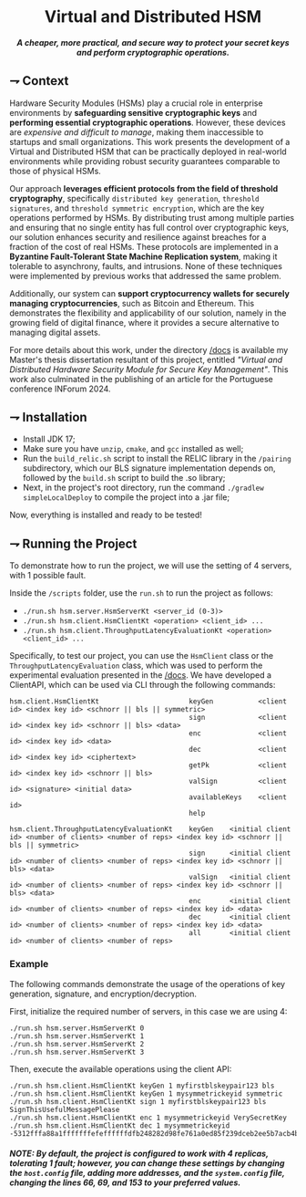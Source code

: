 <div align="center">

# Virtual and Distributed HSM
##### A cheaper, more practical, and secure way to protect your secret keys and perform cryptographic operations.

</div>

## ⇁ Context
Hardware Security Modules (HSMs) play a crucial role in enterprise environments by **safeguarding sensitive cryptographic keys** and **performing essential cryptographic operations**. However, these devices are _expensive and difficult to manage_, making them inaccessible to startups and small organizations. This work presents the development of a Virtual and Distributed HSM that can be practically deployed in real-world environments while providing robust security guarantees comparable to those of physical HSMs.

Our approach **leverages efficient protocols from the field of threshold cryptography**, specifically `distributed key generation`, `threshold signatures`, and `threshold symmetric encryption`, which are the key operations performed by HSMs. By distributing trust among multiple parties and ensuring that no single entity has full control over cryptographic keys, our solution enhances security and resilience against breaches for a fraction of the cost of real HSMs. These protocols are implemented in a **Byzantine Fault-Tolerant State Machine Replication system**, making it tolerable to asynchrony, faults, and intrusions. None of these techniques were implemented by previous works that addressed the same problem.

Additionally, our system can **support cryptocurrency wallets for securely managing cryptocurrencies**, such as Bitcoin and Ethereum. This demonstrates the flexibility and applicability of our solution, namely in the growing field of digital finance, where it provides a secure alternative to managing digital assets.

For more details about this work, under the directory [/docs](./docs) is available my Master's thesis dissertation resultant of this project, entitled _"Virtual and Distributed Hardware  Security Module for Secure Key Management"_. This work also culminated in the publishing of an article for the Portuguese conference INForum 2024.

## ⇁ Installation
* Install JDK 17;
* Make sure you have `unzip`, `cmake`, and `gcc` installed as well;
* Run the `build_relic.sh` script to install the RELIC library in the `/pairing` subdirectory, which our BLS signature implementation depends on, followed by the `build.sh` script to build the .so library;
* Next, in the project's root directory, run the command `./gradlew simpleLocalDeploy` to compile the project into a .jar file;

Now, everything is installed and ready to be tested!

## ⇁ Running the Project
To demonstrate how to run the project, we will use the setting of 4 servers, with 1 possible fault.

Inside the `/scripts` folder, use the `run.sh` to run the project as follows:
* `./run.sh hsm.server.HsmServerKt <server_id (0-3)>`
* `./run.sh hsm.client.HsmClientKt <operation> <client_id> ...`
* `./run.sh hsm.client.ThroughputLatencyEvaluationKt <operation> <client_id> ...`

Specifically, to test our project, you can use the `HsmClient` class or the `ThroughputLatencyEvaluation` class, which was used to perform the experimental evaluation presented in the [/docs](./docs). We have developed a ClientAPI, which can be used via CLI through the following commands:
```text
hsm.client.HsmClientKt                      keyGen           <client id> <index key id> <schnorr || bls || symmetric>
                                            sign             <client id> <index key id> <schnorr || bls> <data>
                                            enc              <client id> <index key id> <data>
                                            dec              <client id> <index key id> <ciphertext>
                                            getPk            <client id> <index key id> <schnorr || bls>
                                            valSign          <client id> <signature> <initial data>
                                            availableKeys    <client id>
                                            help
                                   
hsm.client.ThroughputLatencyEvaluationKt    keyGen    <initial client id> <number of clients> <number of reps> <index key id> <schnorr || bls || symmetric>
                                            sign      <initial client id> <number of clients> <number of reps> <index key id> <schnorr || bls> <data>
                                            valSign   <initial client id> <number of clients> <number of reps> <index key id> <schnorr || bls> <data>
                                            enc       <initial client id> <number of clients> <number of reps> <index key id> <data>
                                            dec       <initial client id> <number of clients> <number of reps> <index key id> <data>
                                            all       <initial client id> <number of clients> <number of reps>
```

### Example
The following commands demonstrate the usage of the operations of key generation, signature, and encryption/decryption.

First, initialize the required number of servers, in this case we are using 4:
```text
./run.sh hsm.server.HsmServerKt 0
./run.sh hsm.server.HsmServerKt 1
./run.sh hsm.server.HsmServerKt 2
./run.sh hsm.server.HsmServerKt 3
```

Then, execute the available operations using the client API:
```text
./run.sh hsm.client.HsmClientKt keyGen 1 myfirstblskeypair123 bls
./run.sh hsm.client.HsmClientKt keyGen 1 mysymmetrickeyid symmetric
./run.sh hsm.client.HsmClientKt sign 1 myfirstblskeypair123 bls SignThisUsefulMessagePlease
./run.sh hsm.client.HsmClientKt enc 1 mysymmetrickeyid VerySecretKey
./run.sh hsm.client.HsmClientKt dec 1 mysymmetrickeyid -5312fffa88a1fffffffefeffffffdfb248282d98fe761a0ed85f239dceb2ee5b7acb4b9c5ad61c292cfcd188d62f5affffffce00f866f24dd9eb10f2d48467e081c2c27d7753b4c4aa8b66c976f2eac99cb0dbba19f26fa32403df87da26fea8466cc6eb
```

##### NOTE: By default, the project is configured to work with 4 replicas, tolerating 1 fault; however, you can change these settings by changing the `host.config` file, adding more addresses, and the `system.config` file, changing the lines 66, 69, and 153 to your preferred values.
